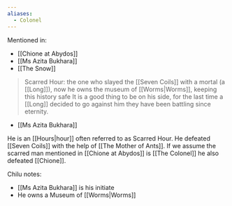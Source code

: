 ```yaml
---
aliases:
  - Colonel
---
```

Mentioned in:
- [[Chione at Abydos]]
- [[Ms Azita Bukhara]]
- [[The Snow]]

> Scarred Hour: the one who slayed the [[Seven Coils]] with a mortal (a [[Long]]), now he owns the museum of [[Worms|Worms]], keeping this history safe It is a good thing to be on his side, for the last time a [[Long]] decided to go against him they have been battling since eternity.
- [[Ms Azita Bukhara]]

He is an [[Hours|hour]] often referred to as Scarred Hour. He defeated [[Seven Coils]] with the help of [[The Mother of Ants]]. If we assume the scarred man mentioned in [[Chione at Abydos]] is [[The Colonel]] he also defeated [[Chione]].

Chilu notes:
- [[Ms Azita Bukhara]] is his initiate
- He owns a Museum of [[Worms|Worms]] 
